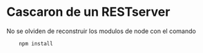 # Cascaron de un RESTserver 

No se olviden de reconstruir los modulos de node con el comando
```
    npm install
```
